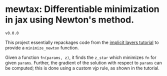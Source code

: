 # mewtax: Differentiable minimization in jax using Newton's method.
`v0.0.0`

This project essentially repackages code from the [implicit layers tutorial](https://implicit-layers-tutorial.org/implicit_functions/) to provide a `minimize_newton` function.

Given a function `fn(params, z)`, it finds the `z_star` which minimizes `fn` for given `params`. Further, the gradient of the solution with respect to `params` can be computed; this is done using a custom vjp rule, as shown in the tutorial.
